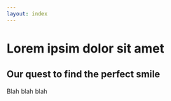 ```yaml
---
layout: index
---
```


# Lorem ipsim dolor sit amet

## Our quest to find the perfect smile

Blah blah blah